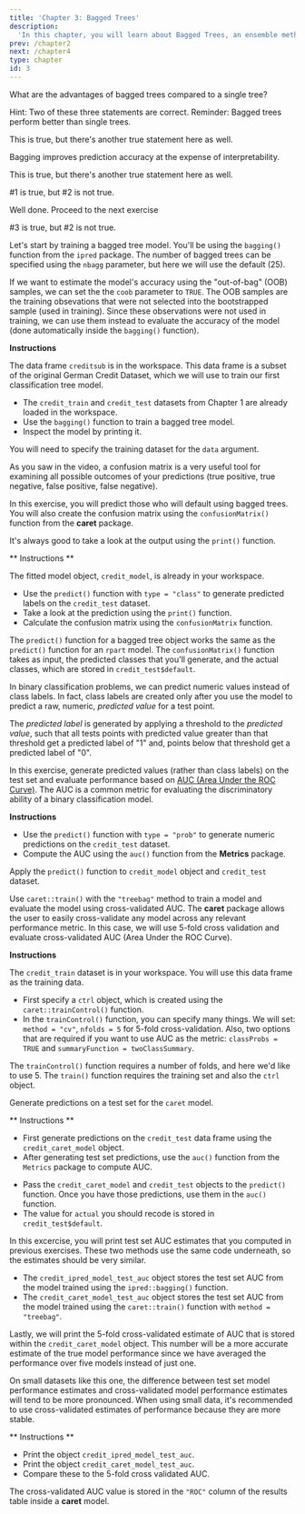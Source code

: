 ```yaml
---
title: 'Chapter 3: Bagged Trees'
description:
  'In this chapter, you will learn about Bagged Trees, an ensemble method, that uses a combination of trees (instead of only one).'
prev: /chapter2
next: /chapter4
type: chapter
id: 3
---
```


<exercise id="1" title="Introduction to bagged trees" type="slides">

<slides source="chapter3_01">
</slides>

</exercise>

<exercise id="2" title="Advantages of bagged trees">

What are the advantages of bagged trees compared to a single tree?

Hint: Two of these three statements are correct.  Reminder: Bagged trees perform better than single trees.

<choice>
<opt text="Increases the accuracy of the resulting predictions">

This is true, but there's another true statement here as well.

</opt>

<opt text="Easier to interpret the resulting model" >

Bagging improves prediction accuracy at the expense of interpretability.

</opt>

<opt text="Reduces variance by averaging a set of observations">

This is true, but there's another true statement here as well.

</opt>

<opt text="1 and 2 are correct">

#1 is true, but #2 is not true.

</opt>

<opt text="1 and 3 are correct" correct="true">

Well done. Proceed to the next exercise

</opt>

<opt text="2 and 3 are correct">

#3 is true, but #2 is not true.

</opt>
</choice>

</exercise>

<exercise id="3" title="Build a classification tree">

Let's start by training a bagged tree model. You'll be using the `bagging()` function from the `ipred` package. The number of bagged trees can be specified using the `nbagg` parameter, but here we will use the default (25).

If we want to estimate the model's accuracy using the "out-of-bag" (OOB) samples, we can set the the `coob` parameter to `TRUE`.  The OOB samples are the training obsevations that were not selected into the bootstrapped sample (used in training).  Since these observations were not used in training, we can use them instead to evaluate the accuracy of the model (done automatically inside the `bagging()` function).

**Instructions**

The data frame `creditsub` is in the workspace.  This data frame is a subset of the original German Credit Dataset, which we will use to train our first classification tree model.

- The `credit_train` and `credit_test` datasets from Chapter 1 are already loaded in the workspace.
- Use the `bagging()` function to train a bagged tree model.
- Inspect the model by printing it.
<codeblock id="01_02">

You will need to specify the training dataset for the `data` argument.

</codeblock>

</exercise>

<exercise id="4" title="Evaluating the bagged tree performance" type="slides">

<slides source="chapter3_04">
</slides>

</exercise>

<exercise id="5" title="Prediction and confusion matrix">

As you saw in the video, a confusion matrix is a very useful tool for examining all possible outcomes of your predictions (true positive, true negative, false positive, false negative).

In this exercise, you will predict those who will default using bagged trees. You will also create the confusion matrix using the `confusionMatrix()` function from the **caret** package. 

It's always good to take a look at the output using the `print()` function.

** Instructions **

The fitted model object, `credit_model`, is already in your workspace.

- Use the `predict()` function with `type = "class"` to generate predicted labels on the `credit_test` dataset. 
- Take a look at the prediction using the `print()` function.
- Calculate the confusion matrix using the `confusionMatrix` function.

<codeblock id="03_05">

The `predict()` function for a bagged tree object works the same as the `predict()` function for an `rpart` model.  The `confusionMatrix()` function takes as input, the predicted classes that you'll generate, and the actual classes, which are stored in `credit_test$default`.

</codeblock>

</exercise>

<exercise id="6" title="Predict on a test set and compute AUC">

In binary classification problems, we can predict numeric values instead of class labels.  In fact, class labels are created only after you use the model to predict a raw, numeric, _predicted value_ for a test point.  

The _predicted label_ is generated by applying a threshold to the _predicted value_, such that all tests points with predicted value greater than that threshold get a predicted label of "1" and, points below that threshold get a predicted label of "0".

In this exercise, generate predicted values (rather than class labels) on the test set and evaluate performance based on [AUC (Area Under the ROC Curve)](https://en.wikipedia.org/wiki/Receiver_operating_characteristic#Area_under_the_curve).  The AUC is a common metric for evaluating the discriminatory ability of a binary classification model.

**Instructions**

- Use the `predict()` function with `type = "prob"` to generate numeric predictions on the `credit_test` dataset. 
- Compute the AUC using the `auc()` function from the **Metrics** package.

<codeblock id="03_06">

Apply the `predict()` function to `credit_model` object and `credit_test` dataset.

</codeblock>

</exercise>

<exercise id="7" title="Using caret for cross-validating models" type="slides">

<slides source="chapter3_07">
</slides>

</exercise>

<exercise id="8" title="Cross-validate a bagged tree model in caret">

Use `caret::train()` with the `"treebag"` method to train a model and evaluate the model using cross-validated AUC.  The **caret** package allows the user to easily cross-validate any model across any relevant performance metric.  In this case, we will use 5-fold cross validation and evaluate cross-validated AUC (Area Under the ROC Curve). 

**Instructions**

The `credit_train` dataset is in your workspace.  You will use this data frame as the training data.

- First specify a `ctrl` object, which is created using the `caret::trainControl()` function.  
- In the `trainControl()` function, you can specify many things.  We will set: `method = "cv"`, `nfolds = 5` for 5-fold cross-validation. Also, two options that are required if you want to use AUC as the metric: `classProbs = TRUE` and `summaryFunction = twoClassSummary`.

<codeblock id="03_08">

The `trainControl()` function requires a number of folds, and here we'd like to use 5.  The `train()` function requires the training set and also the `ctrl` object.

</codeblock>

</exercise>

<exercise id="09" title="Generate predictions from the caret model">

Generate predictions on a test set for the `caret` model.

** Instructions **

- First generate predictions on the `credit_test` data frame using the `credit_caret_model` object.  
- After generating test set predictions, use the `auc()` function from the `Metrics` package to compute AUC.  
 
<codeblock id="03_09">

- Pass the `credit_caret_model` and `credit_test` objects to the `predict()` function.  Once you have those predictions, use them in the `auc()` function.
- The value for `actual` you should recode is stored in `credit_test$default`.

</codeblock>

</exercise>

<exercise id="10" title="Compare test set performance to CV performance">

In this excercise, you will print test set AUC estimates that you computed in previous exercises.  These two methods use the same code underneath, so the estimates should be very similar.

- The `credit_ipred_model_test_auc` object stores the test set AUC from the model trained using the `ipred::bagging()` function.
- The `credit_caret_model_test_auc` object stores the test set AUC from the model trained using the `caret::train()` function with `method = "treebag"`.

Lastly, we will print the 5-fold cross-validated estimate of AUC that is stored within the `credit_caret_model` object.  This number will be a more accurate estimate of the true model performance since we have averaged the performance over five models instead of just one.  

On small datasets like this one, the difference between test set model performance estimates and cross-validated model performance estimates will tend to be more pronounced.  When using small data, it's recommended to use cross-validated estimates of performance because they are more stable.

** Instructions **

- Print the object `credit_ipred_model_test_auc`.
- Print the object `credit_caret_model_test_auc`.
- Compare these to the 5-fold cross validated AUC.

<codeblock id="03_10">

The cross-validated AUC value is stored in the `"ROC"` column of the results table inside a **caret** model.

</codeblock>

</exercise>


